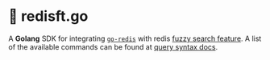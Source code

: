 # :doughnut: redisft.go

A __Golang__ SDK for integrating [```go-redis```](https://github.com/redis/go-redis) with redis [fuzzy search feature](https://redis.com/blog/what-is-fuzzy-matching/).
A list of the available commands can be found at [query syntax docs](https://redis.io/docs/interact/search-and-query/advanced-concepts/query_syntax/).
